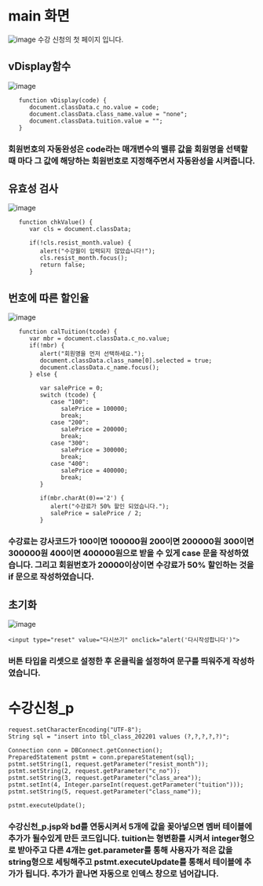 # main 화면

![image](https://user-images.githubusercontent.com/104752580/207498188-258d2ad8-507a-4858-913f-e7b3780f3d74.png)
수강 신청의 첫 페이지 입니다.

## vDisplay함수
![image](https://user-images.githubusercontent.com/104752580/207498249-fe821f91-006e-44ac-89ad-f33bb1015679.png)
```
   function vDisplay(code) {
      document.classData.c_no.value = code;
      document.classData.class_name.value = "none";
      document.classData.tuition.value = "";
   }
```
### 회원번호의 자동완성은 code라는 매개변수의 밸류 값을 회원명을 선택할 때 마다 그 값에 해당하는 회원번호로 지정해주면서 자동완성을 시켜줍니다.

## 유효성 검사

![image](https://user-images.githubusercontent.com/104752580/207498499-46fab4d0-2bc9-4627-bdef-dcdc4fe77922.png)

```
   function chkValue() {
      var cls = document.classData;
      
      if(!cls.resist_month.value) {
         alert("수강월이 입력되지 않았습니다!");
         cls.resist_month.focus();
         return false;
      }
```

## 번호에 따른 할인율

![image](https://user-images.githubusercontent.com/104752580/207498712-4fa0735c-13b8-4422-8234-7b1107258fdf.png)

```
   function calTuition(tcode) {
      var mbr = document.classData.c_no.value;
      if(!mbr) {
         alert("회원명을 먼저 선택하세요.");
         document.classData.class_name[0].selected = true;
         document.classData.c_name.focus();
      } else {
         
         var salePrice = 0;
         switch (tcode) {
            case "100":
               salePrice = 100000;
               break;
            case "200":
               salePrice = 200000;
               break;
            case "300":
               salePrice = 300000;
               break;
            case "400":
               salePrice = 400000;
               break;
         }
         
         if(mbr.charAt(0)=='2') {
            alert("수강료가 50% 할인 되었습니다.");
            salePrice = salePrice / 2;
         }
```
###  수강료는 강사코드가 100이면 100000원 200이면 200000원 300이면 300000원 400이면 400000원으로 받을 수 있게 case 문을 작성하였습니다. 그리고 회원번호가 20000이상이면 수강료가 50% 할인하는 것을 if 문으로 작성하였습니다.

## 초기화

![image](https://user-images.githubusercontent.com/104752580/207498885-b3533ae8-f315-491c-a38c-812bdc133408.png)

```
<input type="reset" value="다시쓰기" onclick="alert('다시작성합니다')">
```
### 버튼 타입을 리셋으로 설정한 후 온클릭을 설정하여 문구를 띄워주게 작성하였습니다.

# 수강신청_p

```
request.setCharacterEncoding("UTF-8");
String sql = "insert into tbl_class_202201 values (?,?,?,?,?)";

Connection conn = DBConnect.getConnection();
PreparedStatement pstmt = conn.prepareStatement(sql);
pstmt.setString(1, request.getParameter("resist_month"));
pstmt.setString(2, request.getParameter("c_no"));
pstmt.setString(3, request.getParameter("class_area"));
pstmt.setInt(4, Integer.parseInt(request.getParameter("tuition")));
pstmt.setString(5, request.getParameter("class_name"));

pstmt.executeUpdate();
```

### 수강신천_p.jsp와 bd를 연동시켜서 5개에 값을 꽂아넣으면 멤버 테이블에 추가가 될수있게 만든 코드입니다. tuition는 형변환를 시켜서 integer형으로 받아주고 다른 4개는 get.parameter를 통해 사용자가 적은 값을 string형으로 세팅해주고 pstmt.executeUpdate를 통해서 테이블에 추가가 됩니다. 추가가 끝나면 자동으로 인덱스 창으로 넘어갑니다.
